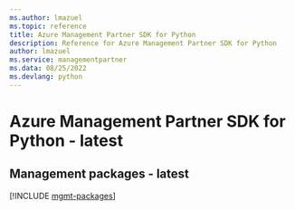 ```yaml
---
ms.author: lmazuel
ms.topic: reference
title: Azure Management Partner SDK for Python
description: Reference for Azure Management Partner SDK for Python
author: lmazuel
ms.service: managementpartner
ms.data: 08/25/2022
ms.devlang: python
---
```

# Azure Management Partner SDK for Python - latest

## Management packages - latest
[!INCLUDE [mgmt-packages](management-partner-mgmt-index.md)]